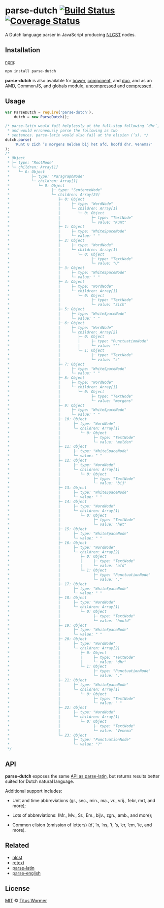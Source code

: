 # parse-dutch [![Build Status](https://img.shields.io/travis/wooorm/parse-dutch.svg)](https://travis-ci.org/wooorm/parse-dutch) [![Coverage Status](https://img.shields.io/codecov/c/github/wooorm/parse-dutch.svg)](https://codecov.io/github/wooorm/parse-dutch)

A Dutch language parser in JavaScript producing [NLCST](https://github.com/wooorm/nlcst)
nodes.

## Installation

[npm](https://docs.npmjs.com/cli/install):

```bash
npm install parse-dutch
```

**parse-dutch** is also available for [bower](http://bower.io/#install-packages),
[component](https://github.com/componentjs/component), and
[duo](http://duojs.org/#getting-started), and as an AMD, CommonJS, and globals
module, [uncompressed](parse-dutch.js) and [compressed](parse-dutch.min.js).

## Usage

```javascript
var ParseDutch = require('parse-dutch'),
    dutch = new ParseDutch();

/* parse-latin would fail helplessly at the full-stop following `dhr`,
 * and would erroneously parse the following as two
 * sentences. parse-latin would also fail at the elision (’s). */
dutch.parse(
    'Kunt U zich ’s morgens melden bij het afd. hoofd dhr. Venema?'
);
/*
 * Object
 * ├─ type: "RootNode"
 * └─ children: Array[1]
 *    └─ 0: Object
 *          ├─ type: "ParagraphNode"
 *          └─ children: Array[1]
 *             └─ 0: Object
 *                   ├─ type: "SentenceNode"
 *                   └─ children: Array[24]
 *                      ├─ 0: Object
 *                      |     ├─ type: "WordNode"
 *                      |     └─ children: Array[1]
 *                      |        └─ 0: Object
 *                      |              ├─ type: "TextNode"
 *                      |              └─ value: "Kunt"
 *                      ├─ 1: Object
 *                      |     ├─ type: "WhiteSpaceNode"
 *                      |     └─ value: " "
 *                      ├─ 2: Object
 *                      |     ├─ type: "WordNode"
 *                      |     └─ children: Array[1]
 *                      |        └─ 0: Object
 *                      |              ├─ type: "TextNode"
 *                      |              └─ value: "U"
 *                      ├─ 3: Object
 *                      |     ├─ type: "WhiteSpaceNode"
 *                      |     └─ value: " "
 *                      ├─ 4: Object
 *                      |     ├─ type: "WordNode"
 *                      |     └─ children: Array[1]
 *                      |        └─ 0: Object
 *                      |              ├─ type: "TextNode"
 *                      |              └─ value: "zich"
 *                      ├─ 5: Object
 *                      |     ├─ type: "WhiteSpaceNode"
 *                      |     └─ value: " "
 *                      ├─ 6: Object
 *                      |     ├─ type: "WordNode"
 *                      |     └─ children: Array[2]
 *                      |        ├─ 0: Object
 *                      |        |     ├─ type: "PunctuationNode"
 *                      |        |     └─ value: "’"
 *                      |        └─ 1: Object
 *                      |              ├─ type: "TextNode"
 *                      |              └─ value: "s"
 *                      ├─ 7: Object
 *                      |     ├─ type: "WhiteSpaceNode"
 *                      |     └─ value: " "
 *                      ├─ 8: Object
 *                      |     ├─ type: "WordNode"
 *                      |     └─ children: Array[1]
 *                      |        └─ 0: Object
 *                      |              ├─ type: "TextNode"
 *                      |              └─ value: "morgens"
 *                      ├─ 9: Object
 *                      |     ├─ type: "WhiteSpaceNode"
 *                      |     └─ value: " "
 *                      ├─ 10: Object
 *                      |      ├─ type: "WordNode"
 *                      |      └─ children: Array[1]
 *                      |         └─ 0: Object
 *                      |               ├─ type: "TextNode"
 *                      |               └─ value: "melden"
 *                      ├─ 11: Object
 *                      |      ├─ type: "WhiteSpaceNode"
 *                      |      └─ value: " "
 *                      ├─ 12: Object
 *                      |      ├─ type: "WordNode"
 *                      |      └─ children: Array[1]
 *                      |         └─ 0: Object
 *                      |               ├─ type: "TextNode"
 *                      |               └─ value: "bij"
 *                      ├─ 13: Object
 *                      |      ├─ type: "WhiteSpaceNode"
 *                      |      └─ value: " "
 *                      ├─ 14: Object
 *                      |      ├─ type: "WordNode"
 *                      |      └─ children: Array[1]
 *                      |         └─ 0: Object
 *                      |               ├─ type: "TextNode"
 *                      |               └─ value: "het"
 *                      ├─ 15: Object
 *                      |      ├─ type: "WhiteSpaceNode"
 *                      |      └─ value: " "
 *                      ├─ 16: Object
 *                      |      ├─ type: "WordNode"
 *                      |      └─ children: Array[2]
 *                      |         ├─ 0: Object
 *                      |         |     ├─ type: "TextNode"
 *                      |         |     └─ value: "afd"
 *                      |         └─ 1: Object
 *                      |               ├─ type: "PunctuationNode"
 *                      |               └─ value: "."
 *                      ├─ 17: Object
 *                      |      ├─ type: "WhiteSpaceNode"
 *                      |      └─ value: " "
 *                      ├─ 18: Object
 *                      |      ├─ type: "WordNode"
 *                      |      └─ children: Array[1]
 *                      |         └─ 0: Object
 *                      |               ├─ type: "TextNode"
 *                      |               └─ value: "hoofd"
 *                      ├─ 19: Object
 *                      |      ├─ type: "WhiteSpaceNode"
 *                      |      └─ value: " "
 *                      ├─ 20: Object
 *                      |      ├─ type: "WordNode"
 *                      |      └─ children: Array[2]
 *                      |         ├─ 0: Object
 *                      |         |     ├─ type: "TextNode"
 *                      |         |     └─ value: "dhr"
 *                      |         └─ 1: Object
 *                      |               ├─ type: "PunctuationNode"
 *                      |               └─ value: "."
 *                      ├─ 21: Object
 *                      |      ├─ type: "WhiteSpaceNode"
 *                      |      └─ children: Array[1]
 *                      |         └─ 0: Object
 *                      |               ├─ type: "TextNode"
 *                      |               └─ value: " "
 *                      ├─ 22: Object
 *                      |      ├─ type: "WordNode"
 *                      |      └─ children: Array[1]
 *                      |         └─ 0: Object
 *                      |               ├─ type: "TextNode"
 *                      |               └─ value: "Venema"
 *                      └─ 23: Object
 *                             ├─ type: "PunctuationNode"
 *                             └─ value: "?"
 */
```

## API

**parse-dutch** exposes the same [API as parse-latin](https://github.com/wooorm/parse-latin#api),
but returns results better suited for Dutch natural language.

Additional support includes:

*   Unit and time abbreviations (gr., sec., min., ma., vr., vrij., febr, mrt,
    and more);

*   Lots of abbreviations: (Mr., Mv., Sr., Em., bijv., zgn., amb., and more);

*   Common elision (omission of letters) (d’, ’n, ’ns, ’t, ’s, ’er, ’em, ’ie,
    and more).

## Related

*   [nlcst](https://github.com/wooorm/nlcst)
*   [retext](https://github.com/wooorm/retext)
*   [parse-latin](https://github.com/wooorm/parse-latin)
*   [parse-english](https://github.com/wooorm/parse-english)

## License

[MIT](LICENSE) © [Titus Wormer](http://wooorm.com)
